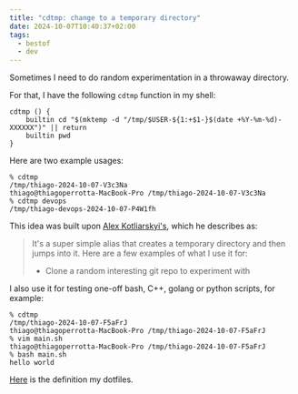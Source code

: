 ```yaml
---
title: "cdtmp: change to a temporary directory"
date: 2024-10-07T10:40:37+02:00
tags:
  - bestof
  - dev
---
```


Sometimes I need to do random experimentation in a throwaway directory.

For that, I have the following `cdtmp` function in my shell:

```shell
cdtmp () {
	builtin cd "$(mktemp -d "/tmp/$USER-${1:+$1-}$(date +%Y-%m-%d)-XXXXXX")" || return
	builtin pwd
}
```

Here are two example usages:

```shell
% cdtmp
/tmp/thiago-2024-10-07-V3c3Na
thiago@thiagoperrotta-MacBook-Pro /tmp/thiago-2024-10-07-V3c3Na
% cdtmp devops
/tmp/thiago-devops-2024-10-07-P4W1fh
```

This idea was built upon [Alex Kotliarskyi's](https://frantic.im/cdtmp/), which
he describes as:

> It's a super simple alias that creates a temporary directory and then jumps
> into it. Here are a few examples of what I use it for:
>
> - Clone a random interesting git repo to experiment with

I also use it for testing one-off bash, C++, golang or python scripts, for
example:

```shell
% cdtmp
/tmp/thiago-2024-10-07-F5aFrJ
thiago@thiagoperrotta-MacBook-Pro /tmp/thiago-2024-10-07-F5aFrJ
% vim main.sh
thiago@thiagoperrotta-MacBook-Pro /tmp/thiago-2024-10-07-F5aFrJ
% bash main.sh
hello world
```

[Here](https://github.com/thiagowfx/.dotfiles/blob/3645ea5811d07c9f4be3cea91c0ffaf43ba4071c/profile/.profile.d/functions.sh#L5)
is the definition my dotfiles.
